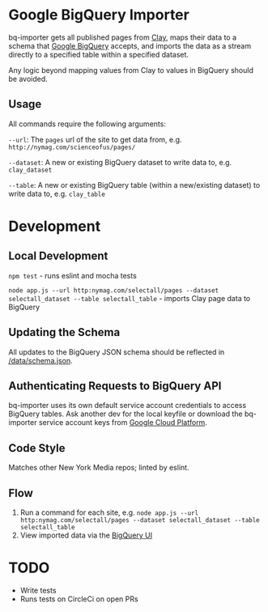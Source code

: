 Google BigQuery Importer
========

bq-importer gets all published pages from <a href="https://github.com/nymag/sites">Clay</a>, maps their data to a schema that <a href="https://cloud.google.com/bigquery/">Google BigQuery</a> accepts, and imports the data as a stream directly to a specified table within a specified dataset.

Any logic beyond mapping values from Clay to values in BigQuery should be avoided.

## Usage
All commands require the following arguments:

`--url`: The `pages` url of the site to get data from, e.g. `http://nymag.com/scienceofus/pages/`

`--dataset`: A new or existing BigQuery dataset to write data to, e.g. `clay_dataset`

`--table`: A new or existing BigQuery table (within a new/existing dataset) to write data to, e.g. `clay_table`

Development
===========

## Local Development
`npm test` - runs eslint and mocha tests

`node app.js --url http:nymag.com/selectall/pages --dataset selectall_dataset --table selectall_table` - imports Clay page data to BigQuery

## Updating the Schema
All updates to the BigQuery JSON schema should be reflected in <a href="https://github.com/nymag/bq-importer/blob/master/data/schema.json">/data/schema.json</a>.

## Authenticating Requests to BigQuery API
bq-importer uses its own default service account credentials to access BigQuery tables. Ask another dev for the local keyfile or download the bq-importer service account keys from <a href="https://console.cloud.google.com/apis/credentials?project=nymag-analaytics-dev">Google Cloud Platform</a>.

## Code Style

Matches other New York Media repos; linted by eslint.

## Flow

1. Run a command for each site, e.g. `node app.js --url http:nymag.com/selectall/pages --dataset selectall_dataset --table selectall_table`
2. View imported data via the <a href="https://bigquery.cloud.google.com">BigQuery UI</a>

# TODO

* Write tests
* Runs tests on CircleCi on open PRs
